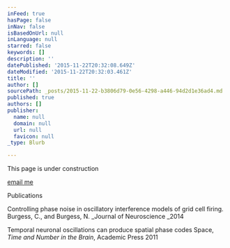 ```yaml
---
inFeed: true
hasPage: false
inNav: false
isBasedOnUrl: null
inLanguage: null
starred: false
keywords: []
description: ''
datePublished: '2015-11-22T20:32:08.649Z'
dateModified: '2015-11-22T20:32:03.461Z'
title: ''
author: []
sourcePath: _posts/2015-11-22-b3806d79-0e56-4298-a446-94d2d1e36ad4.md
published: true
authors: []
publisher:
  name: null
  domain: null
  url: null
  favicon: null
_type: Blurb

---
```

This page is under construction

[email me][0]

Publications

Controlling phase noise in oscillatory interference models of grid cell firing. Burgess, C., and Burgess, N. _Journal of Neuroscience _2014

Temporal neuronal oscillations can produce spatial phase codes Space, _Time and Number in the Brain_, Academic Press 2011

[0]: mailto:mail@chrisburgess.me.uk